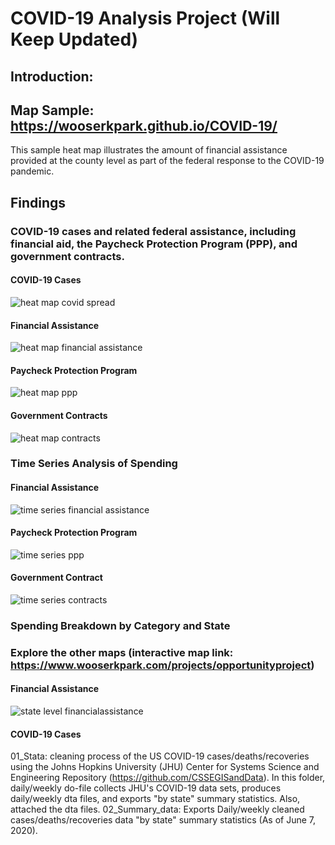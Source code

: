 # COVID-19 Analysis Project (Will Keep Updated)

## Introduction:

## Map Sample: https://wooserkpark.github.io/COVID-19/
This sample heat map illustrates the amount of financial assistance provided at the county level as part of the federal response to the COVID-19 pandemic. 

## Findings

### COVID-19 cases and related federal assistance, including financial aid, the Paycheck Protection Program (PPP), and government contracts.

#### COVID-19 Cases
![heat map covid spread](https://github.com/user-attachments/assets/cb63b465-c12f-467c-bce2-ddee52cc653f)

#### Financial Assistance
![heat map financial assistance](https://github.com/user-attachments/assets/839670a5-ba00-41e5-825e-67bd159f9c67)

#### Paycheck Protection Program
![heat map ppp](https://github.com/user-attachments/assets/5c0a231a-af8c-4d5d-a168-fdc08e2a75c6)

#### Government Contracts
![heat map contracts](https://github.com/user-attachments/assets/ed88f3ec-f96d-4f1b-8b92-efbea41348ed)

### Time Series Analysis of Spending

#### Financial Assistance
![time series financial assistance](https://github.com/user-attachments/assets/04f73f98-a157-4a55-b22d-065b2a2fd31a)

#### Paycheck Protection Program
![time series ppp](https://github.com/user-attachments/assets/e9dad9bf-2c60-464c-9815-7f626a7ef1b6)

#### Government Contract
![time series contracts](https://github.com/user-attachments/assets/437cd4b7-8634-4a4a-92f4-abc3f2fadbc7)

### Spending Breakdown by Category and State
### Explore the other maps (interactive map link: https://www.wooserkpark.com/projects/opportunityproject)

#### Financial Assistance
![state level financialassistance](https://github.com/user-attachments/assets/5c8cdd80-f66f-4f4d-87bf-79c8d5f5dd6d)

#### COVID-19 Cases
01_Stata:
cleaning process of the US COVID-19 cases/deaths/recoveries using the Johns Hopkins University (JHU) Center for Systems Science and Engineering Repository (https://github.com/CSSEGISandData). In this folder, daily/weekly do-file collects JHU's COVID-19 data sets, produces daily/weekly dta files, and exports "by state" summary statistics. Also, attached the dta files.
02_Summary_data:
Exports Daily/weekly cleaned cases/deaths/recoveries data "by state" summary statistics (As of June 7, 2020).
